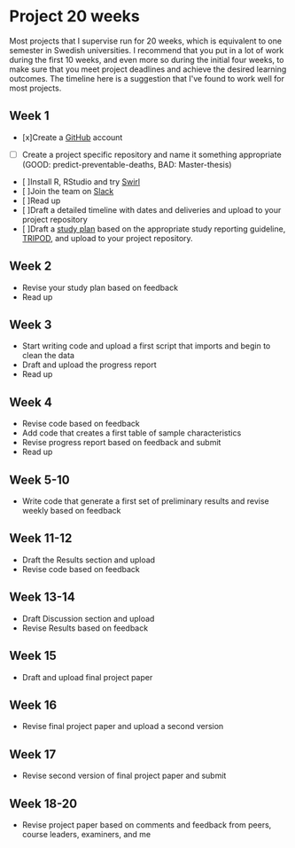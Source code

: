 # Project 20 weeks 
Most projects that I supervise run for 20 weeks, which is equivalent
to one semester in Swedish universities. I recommend that you put in a
lot of work during the first 10 weeks, and even more so during the
initial four weeks, to make sure that you meet project deadlines and
achieve the desired learning outcomes. The timeline here is a
suggestion that I've found to work well for most projects.

## Week 1
- [x]Create a [GitHub](https://github.com/) account
- [ ] Create a project specific repository and name it something appropriate (GOOD: predict-preventable-deaths, BAD: Master-thesis)
- [ ]Install R, RStudio and try [Swirl](https://swirlstats.com/students.html)
- [ ]Join the team on [Slack](https://join.slack.com/t/teambengaltiger/shared_invite/zt-9pyvrok0-9OpClFBfWuTdxInVP_gxrw)
- [ ]Read up
- [ ]Draft a detailed timeline with dates and deliveries and upload to
  your project repository
- [ ]Draft a [study plan](study-plan.md) based on the appropriate study
  reporting guideline, 
  [TRIPOD](https://www.equator-network.org/reporting-guidelines/tripod-statement/),
  and upload to your project repository.
  
## Week 2
- Revise your study plan based on feedback
- Read up

## Week 3
- Start writing code and upload a first script that imports and begin
  to clean the data
- Draft and upload the progress report 
- Read up
  
## Week 4
- Revise code based on feedback
- Add code that creates a first table of sample characteristics
- Revise progress report based on feedback and submit
- Read up

## Week 5-10
- Write code that generate a first set of preliminary results and
  revise weekly based on feedback

## Week 11-12
- Draft the Results section and upload
- Revise code based on feedback

## Week 13-14
- Draft Discussion section and upload
- Revise Results based on feedback

## Week 15
- Draft and upload final project paper

## Week 16 
- Revise final project paper and upload a second version

## Week 17 
- Revise second version of final project paper and submit

## Week 18-20
- Revise project paper based on comments and feedback from peers,
  course leaders, examiners, and me
